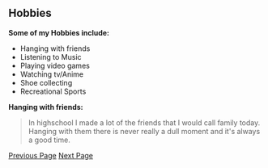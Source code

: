 ## Hobbies

**Some of my Hobbies include:**
* Hanging with friends     
* Listening to Music 
* Playing video games
* Watching tv/Anime
* Shoe collecting
* Recreational Sports

**Hanging with friends:**
>In highschool I made a lot of the friends that I would call family today. Hanging with them there is never really a dull moment and it's always a good time. 



[Previous Page](Page1.md)
[Next Page](Page3.md)
